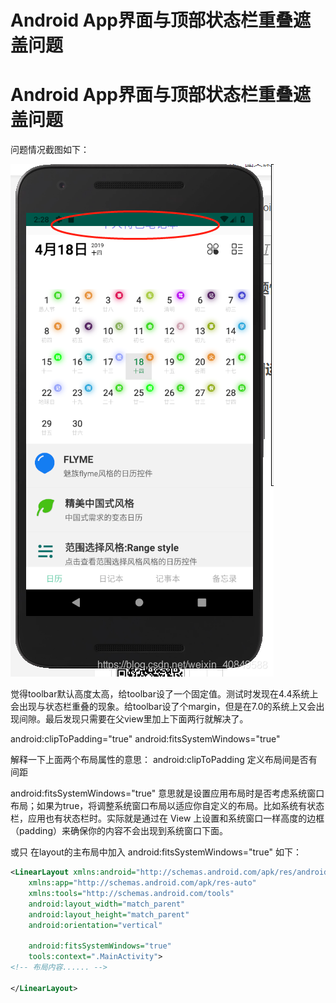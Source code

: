 # Android App界面与顶部状态栏重叠遮盖问题


# Android App界面与顶部状态栏重叠遮盖问题

 问题情况截图如下：

![1](./1.png)

觉得toolbar默认高度太高，给toolbar设了一个固定值。测试时发现在4.4系统上会出现与状态栏重叠的现象。给toolbar设了个margin，但是在7.0的系统上又会出现间隙。最后发现只需要在父view里加上下面两行就解决了。

android:clipToPadding="true"
android:fitsSystemWindows="true"

解释一下上面两个布局属性的意思：
android:clipToPadding 定义布局间是否有间距  

android:fitsSystemWindows="true" 意思就是设置应用布局时是否考虑系统窗口布局；如果为true，将调整系统窗口布局以适应你自定义的布局。比如系统有状态栏，应用也有状态栏时。实际就是通过在 View 上设置和系统窗口一样高度的边框（padding）来确保你的内容不会出现到系统窗口下面。

或只 在layout的主布局中加入 android:fitsSystemWindows="true" 
如下：

```xml
<LinearLayout xmlns:android="http://schemas.android.com/apk/res/android"
    xmlns:app="http://schemas.android.com/apk/res-auto"
    xmlns:tools="http://schemas.android.com/tools"
    android:layout_width="match_parent"
    android:layout_height="match_parent"
    android:orientation="vertical"
 
    android:fitsSystemWindows="true"
    tools:context=".MainActivity">
<!-- 布局内容...... -->
 
</LinearLayout>
```


